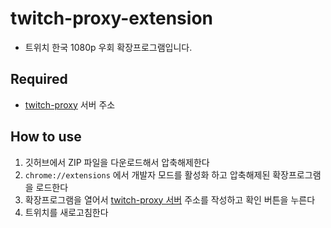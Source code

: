 # twitch-proxy-extension
- 트위치 한국 1080p 우회 확장프로그램입니다.

## Required
- [twitch-proxy](https://github.com/stupidJoon/twitch-proxy) 서버 주소

## How to use
1. 깃허브에서 ZIP 파일을 다운로드해서 압축해제한다
2. `chrome://extensions` 에서 개발자 모드를 활성화 하고 압축해제된 확장프로그램을 로드한다
3. 확장프로그램을 열어서 [twitch-proxy 서버](https://github.com/stupidJoon/twitch-proxy) 주소를 작성하고 확인 버튼을 누른다
4. 트위치를 새로고침한다
